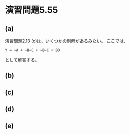 # 演習問題5.55

## (a)

演習問題2.13 (c)は、いくつかの別解があるみたい。
ここでは、
```
Y = ~A + ~B~C + ~B~C + BD
```
として解答する。

## (b)


## (c)


## (d)


## (e)


